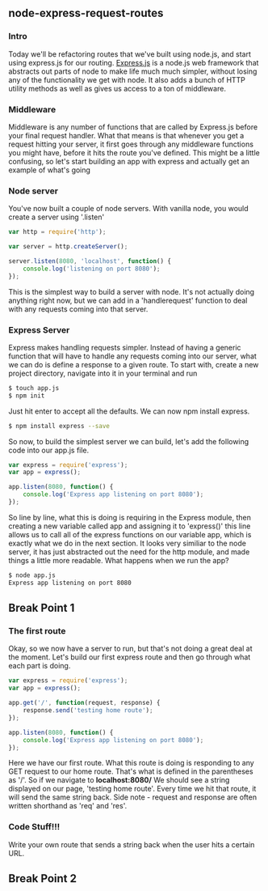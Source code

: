 ## node-express-request-routes

### Intro

Today we'll be refactoring routes that we've built using node.js, and start using express.js for our routing. [Express.js](http://expressjs.com/) is a node.js web framework that abstracts out parts of node to make life much much simpler, without losing any of the functionality we get with node. It also adds a bunch of HTTP utility methods as well as gives us access to a ton of middleware.

### Middleware

Middleware is any number of functions that are called by Express.js before your final request handler. What that means is that whenever you get a request hitting your server, it first goes through any middleware functions you might have, before it hits the route you've defined. This might be a little confusing, so let's start building an app with express and actually get an example of what's going

### Node server

You've now built a couple of node servers. With vanilla node, you would create a server using '.listen'

```js
var http = require('http');

var server = http.createServer();

server.listen(8080, 'localhost', function() {
    console.log('listening on port 8080');
});
```

This is the simplest way to build a server with node. It's not actually doing anything right now, but we can add in a 'handlerequest' function to deal with any requests coming into that server.

### Express Server

Express makes handling requests simpler. Instead of having a generic function that will have to handle any requests coming into our server, what we can do is define a response to a given route. To start with, create a new project directory, navigate into it in your terminal and run

```sh
$ touch app.js
$ npm init
```

Just hit enter to accept all the defaults. We can now npm install express.

```sh
$ npm install express --save
```

So now, to build the simplest server we can build, let's add the following code into our app.js file.

```js
var express = require('express');
var app = express();

app.listen(8080, function() {
    console.log('Express app listening on port 8080');
});
```

So line by line, what this is doing is requiring in the Express module, then creating a new variable called app and assigning it to 'express()' this line allows us to call all of the express functions on our variable app, which is exactly what we do in the next section. It looks very similiar to the node server, it has just abstracted out the need for the http module, and made things a little more readable. What happens when we run the app?

```sh
$ node app.js
Express app listening on port 8080
```

## Break Point 1

### The first route

Okay, so we now have a server to run, but that's not doing a great deal at the moment. Let's build our first express route and then go through what each part is doing.

```js
var express = require('express');
var app = express();

app.get('/', function(request, response) {
    response.send('testing home route');
});

app.listen(8080, function() {
    console.log('Express app listening on port 8080');
});
```

Here we have our first route. What this route is doing is responding to any GET request to our home route. That's what is defined in the parentheses as '/'. So if we navigate to **localhost:8080/** We should see a string displayed on our page, 'testing home route'. Every time we hit that route, it will send the same string back. Side note - request and response are often written shorthand as 'req' and 'res'.

### Code Stuff!!!

Write your own route that sends a string back when the user hits a certain URL.

## Break Point 2


